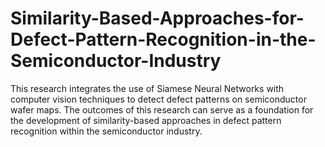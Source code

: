 # Similarity-Based-Approaches-for-Defect-Pattern-Recognition-in-the-Semiconductor-Industry
This research integrates the use of Siamese Neural Networks with computer vision techniques to detect defect patterns on semiconductor wafer maps. The outcomes of this research can serve as a foundation for the development of similarity-based approaches in defect pattern recognition within the semiconductor industry.
